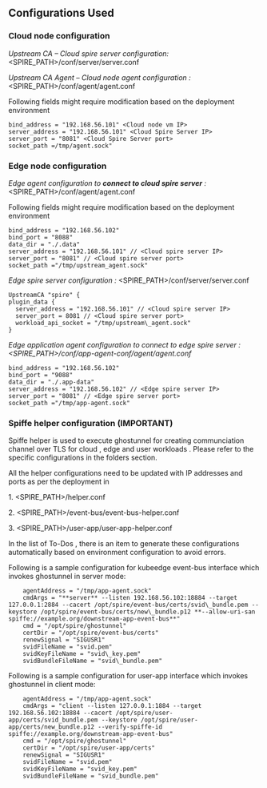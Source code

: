 ## Configurations Used
### Cloud node configuration

*Upstream CA – Cloud spire server configuration:*
&lt;SPIRE\_PATH&gt;/conf/server/server.conf

*Upstream CA Agent – Cloud node agent configuration :*
&lt;SPIRE\_PATH&gt;/conf/agent/agent.conf

Following fields might require modification based on the deployment environment

    bind_address = "192.168.56.101" <Cloud node vm IP>
    server_address = "192.168.56.101" <Cloud Spire Server IP>
    server_port = "8081" <Cloud Spire Server port>
    socket_path =/tmp/agent.sock"

### Edge node configuration

*Edge agent configuration to **connect to cloud spire server** :*
&lt;SPIRE\_PATH&gt;/conf/agent/agent.conf

Following fields might require modification based on the deployment environment

    bind_address = "192.168.56.102"
    bind_port = "8088"
    data_dir = "./.data"
    server_address = "192.168.56.101" // <Cloud spire server IP>
    server_port = "8081" // <Cloud spire server port>
    socket_path ="/tmp/upstream_agent.sock"

*Edge spire server configuration :*
&lt;SPIRE\_PATH&gt;/conf/server/server.conf

    UpstreamCA "spire" {
    plugin_data {
      server_address = "192.168.56.101" // <Cloud spire server IP>
      server_port = 8081 // <Cloud spire server port>
      workload_api_socket = "/tmp/upstream\_agent.sock"
    }

*Edge application agent configuration to connect to edge spire server :
&lt;SPIRE\_PATH&gt;/conf/app-agent-conf/agent/agent.conf*

    bind_address = "192.168.56.102"
    bind_port = "9088"
    data_dir = "./.app-data"
    server_address = "192.168.56.102" // <Edge spire server IP>
    server_port = "8081" // <Edge spire server port>
    socket_path ="/tmp/app-agent.sock"

### Spiffe helper configuration (IMPORTANT)

Spiffe helper is used to execute ghostunnel for creating communciation
channel over TLS for cloud , edge and user workloads . Please refer to
the specific configurations in the folders section.

All the helper configurations need to be updated with IP addresses and
ports as per the deployment in

1\. &lt;SPIRE\_PATH&gt;/helper.conf

2\. &lt;SPIRE\_PATH&gt;/event-bus/event-bus-helper.conf

3\. &lt;SPIRE\_PATH&gt;/user-app/user-app-helper.conf

In the list of To-Dos , there is an item to generate these
configurations automatically based on environment configuration to avoid
errors.

Following is a sample configuration for kubeedge event-bus interface which invokes ghostunnel in server mode:
```
    agentAddress = "/tmp/app-agent.sock"
    cmdArgs = "**server** --listen 192.168.56.102:18884 --target 127.0.0.1:2884 --cacert /opt/spire/event-bus/certs/svid\_bundle.pem --keystore /opt/spire/event-bus/certs/new\_bundle.p12 **--allow-uri-san spiffe://example.org/downstream-app-event-bus**"
    cmd = "/opt/spire/ghostunnel"
    certDir = "/opt/spire/event-bus/certs"
    renewSignal = "SIGUSR1"
    svidFileName = "svid.pem"
    svidKeyFileName = "svid\_key.pem"
    svidBundleFileName = "svid\_bundle.pem"
```
Following is a sample configuration for user-app interface which invokes ghostunnel in client mode:
```
    agentAddress = "/tmp/app-agent.sock"
    cmdArgs = "client --listen 127.0.0.1:1884 --target 192.168.56.102:18884 --cacert /opt/spire/user-app/certs/svid_bundle.pem --keystore /opt/spire/user-app/certs/new_bundle.p12 --verify-spiffe-id spiffe://example.org/downstream-app-event-bus"
    cmd = "/opt/spire/ghostunnel"
    certDir = "/opt/spire/user-app/certs"
    renewSignal = "SIGUSR1"
    svidFileName = "svid.pem"
    svidKeyFileName = "svid_key.pem"
    svidBundleFileName = "svid_bundle.pem"
```

